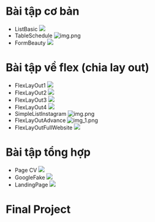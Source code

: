 # Bài tập cơ bản
- ListBasic
![](Images/ListExcercise.png)
- TableSchedule
![img.png](Images/TableExercise.png)
- FormBeauty
![](Images/FormBeauty.png)
# Bài tập về flex (chia lay out)
- FlexLayOut1
![](Images/layout-flex.png)
- FlexLayOut2
![](Images/FlexLayOut2.png)
- FlexLayOut3
![](Images/FlexLayOut3.png)
- FlexLayOut4
![](Images/FlexLayOut4.png)
- SimpleListInstagram
![img.png](Images/SimpleListInstagram.png)
- FlexLayOutAdvance
![img_1.png](Images/FlexLayOutAdvance.png)
- FlexLayOutFullWebsite
![](Images/FlexLayOutFullWebsite.png)
# Bài tập tổng hợp
- Page CV
![](Images/CVPage.png)
- GoogleFake
![](Images/Google.png)
- LandingPage
![](Images/LandingPage.png)
# Final Project
